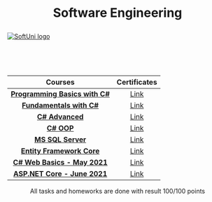 # <p align="center">Software Engineering<p>

<a href="https://softuni.bg/trainings/courses" rel="Courses">  ![SoftUni logo][logo] <a/>

[logo]: http://innovationstarterbox.bg/wp-content/uploads/2016/05/Softuni_logo_trasparent.png "Logo"

<br/>
<br/>
<br/>

   |**Courses**|**Certificates**| 
   | :---:  | :---:  |
   |<a href="https://softuni.bg/trainings/2808/programming-basics-with-c-sharp-march-2020" > **Programming Basics with C#** </a>   | <a href="https://softuni.bg/certificates/details/81371/99d70d1e"> Link</a> |
   |<a href="https://softuni.bg/trainings/2830/csharp-fundamentals-may-2020"> **Fundamentals with C#** </a>| <a href="https://softuni.bg/certificates/details/86238/dcced4d2"> Link</a> |
   |<a href="https://softuni.bg/trainings/3007/csharp-advanced-september-2020"> **C# Advanced** </a>| <a href="https://softuni.bg/certificates/details/90411/003b73d8"> Link</a> |
   |<a href="https://softuni.bg/trainings/3008/csharp-oop-october-2020"> **C# OOP** </a>| <a href="https://softuni.bg/certificates/details/95831/26523c53"> Link</a> |
   |<a href="https://softuni.bg/trainings/3272/ms-sql-january-2021"> **MS SQL Server** </a>| <a href="https://softuni.bg/certificates/details/98015/bb686a60"> Link</a> |
   |<a href="https://softuni.bg/trainings/3221/entity-framework-core-february-2021"> **Entity Framework Core** </a>| <a href="https://softuni.bg/certificates/details/102724/5f0e3a60"> Link</a> |
   |<a href="https://softuni.bg/trainings/3353/csharp-web-basics-basics-may-2021/internal"> **C# Web Basics - May 2021** </a>| <a href="https://softuni.bg/certificates/details/109513/8a54da9d"> Link</a> |
   |<a href="https://softuni.bg/trainings/3354/asp-dot-net-core-june-2021"> **ASP.NET Core - June 2021** </a>| <a href="https://softuni.bg/certificates/details/113479/bb8087ea"> Link</a> |

<p align="center">All tasks and homeworks are done with result 100/100 points<p>
